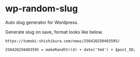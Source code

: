 # wp-random-slug

Auto slug generator for Wordpress.

Generate slug on save, format looks like below.

```
https://tomoki-shishikura.com/news/250420250403595/

250420250403595 = makeRandStr(4) + date('Ymd') + $post_ID;
```

